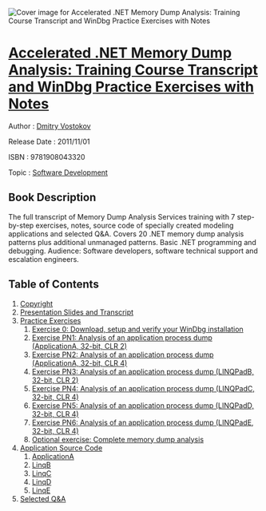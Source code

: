 ![Cover image for Accelerated .NET Memory Dump Analysis: Training Course Transcript and WinDbg Practice Exercises with Notes](https://imgdetail.ebookreading.net/cover/cover/software_development/EB9781908043320.jpg)

[Accelerated .NET Memory Dump Analysis: Training Course Transcript and WinDbg Practice Exercises with Notes](https://ebookreading.net/view/book/Accelerated+.NET+Memory+Dump+Analysis%3A+Training+Course+Transcript+and+WinDbg+Practice+Exercises+with+Notes-EB9781908043320_1.html "Accelerated .NET Memory Dump Analysis: Training Course Transcript and WinDbg Practice Exercises with Notes")
====================================================================================================================

Author : [Dmitry Vostokov](https://ebookreading.net/search/author/Dmitry+Vostokov)

Release Date : 2011/11/01

ISBN : 9781908043320

Topic : [Software Development](https://ebookreading.net/search/category/software-development)

Book Description
-----------------

The full transcript of Memory Dump Analysis Services training with 7 step-by-step exercises, notes, source code of specially created modeling applications and selected Q&amp;A. Covers 20 .NET memory dump analysis patterns plus additional unmanaged patterns. Basic .NET programming and debugging. Audience: Software developers, software technical support and escalation engineers.
              
Table of Contents
-----------------

1. [Copyright](https://ebookreading.net/view/book/Accelerated+.NET+Memory+Dump+Analysis%3A+Training+Course+Transcript+and+WinDbg+Practice+Exercises+with+Notes-EB9781908043320_1.html)
1. [Presentation Slides and Transcript](https://ebookreading.net/view/book/Accelerated+.NET+Memory+Dump+Analysis%3A+Training+Course+Transcript+and+WinDbg+Practice+Exercises+with+Notes-EB9781908043320_2.html)
1. [Practice Exercises](https://ebookreading.net/view/book/Accelerated+.NET+Memory+Dump+Analysis%3A+Training+Course+Transcript+and+WinDbg+Practice+Exercises+with+Notes-EB9781908043320_3.html)
    1. [Exercise 0: Download, setup and verify your WinDbg installation](https://ebookreading.net/view/book/Accelerated+.NET+Memory+Dump+Analysis%3A+Training+Course+Transcript+and+WinDbg+Practice+Exercises+with+Notes-EB9781908043320_4.html)
    1. [Exercise PN1: Analysis of an application process dump (ApplicationA, 32-bit, CLR 2)](https://ebookreading.net/view/book/Accelerated+.NET+Memory+Dump+Analysis%3A+Training+Course+Transcript+and+WinDbg+Practice+Exercises+with+Notes-EB9781908043320_5.html)
    1. [Exercise PN2: Analysis of an application process dump (ApplicationA, 32-bit, CLR 4)](https://ebookreading.net/view/book/Accelerated+.NET+Memory+Dump+Analysis%3A+Training+Course+Transcript+and+WinDbg+Practice+Exercises+with+Notes-EB9781908043320_6.html)
    1. [Exercise PN3: Analysis of an application process dump (LINQPadB, 32-bit, CLR 2)](https://ebookreading.net/view/book/Accelerated+.NET+Memory+Dump+Analysis%3A+Training+Course+Transcript+and+WinDbg+Practice+Exercises+with+Notes-EB9781908043320_7.html)
    1. [Exercise PN4: Analysis of an application process dump (LINQPadC, 32-bit, CLR 4)](https://ebookreading.net/view/book/Accelerated+.NET+Memory+Dump+Analysis%3A+Training+Course+Transcript+and+WinDbg+Practice+Exercises+with+Notes-EB9781908043320_8.html)
    1. [Exercise PN5: Analysis of an application process dump (LINQPadD, 32-bit, CLR 4)](https://ebookreading.net/view/book/Accelerated+.NET+Memory+Dump+Analysis%3A+Training+Course+Transcript+and+WinDbg+Practice+Exercises+with+Notes-EB9781908043320_9.html)
    1. [Exercise PN6: Analysis of an application process dump (LINQPadE, 32-bit, CLR 4)](https://ebookreading.net/view/book/Accelerated+.NET+Memory+Dump+Analysis%3A+Training+Course+Transcript+and+WinDbg+Practice+Exercises+with+Notes-EB9781908043320_10.html)
    1. [Optional exercise: Complete memory dump analysis](https://ebookreading.net/view/book/Accelerated+.NET+Memory+Dump+Analysis%3A+Training+Course+Transcript+and+WinDbg+Practice+Exercises+with+Notes-EB9781908043320_11.html)
1. [Application Source Code](https://ebookreading.net/view/book/Accelerated+.NET+Memory+Dump+Analysis%3A+Training+Course+Transcript+and+WinDbg+Practice+Exercises+with+Notes-EB9781908043320_12.html)
    1. [ApplicationA](https://ebookreading.net/view/book/Accelerated+.NET+Memory+Dump+Analysis%3A+Training+Course+Transcript+and+WinDbg+Practice+Exercises+with+Notes-EB9781908043320_13.html)
    1. [LinqB](https://ebookreading.net/view/book/Accelerated+.NET+Memory+Dump+Analysis%3A+Training+Course+Transcript+and+WinDbg+Practice+Exercises+with+Notes-EB9781908043320_14.html)
    1. [LinqC](https://ebookreading.net/view/book/Accelerated+.NET+Memory+Dump+Analysis%3A+Training+Course+Transcript+and+WinDbg+Practice+Exercises+with+Notes-EB9781908043320_15.html)
    1. [LinqD](https://ebookreading.net/view/book/Accelerated+.NET+Memory+Dump+Analysis%3A+Training+Course+Transcript+and+WinDbg+Practice+Exercises+with+Notes-EB9781908043320_16.html)
    1. [LinqE](https://ebookreading.net/view/book/Accelerated+.NET+Memory+Dump+Analysis%3A+Training+Course+Transcript+and+WinDbg+Practice+Exercises+with+Notes-EB9781908043320_17.html)
1. [Selected Q&amp;A](https://ebookreading.net/view/book/Accelerated+.NET+Memory+Dump+Analysis%3A+Training+Course+Transcript+and+WinDbg+Practice+Exercises+with+Notes-EB9781908043320_18.html)
